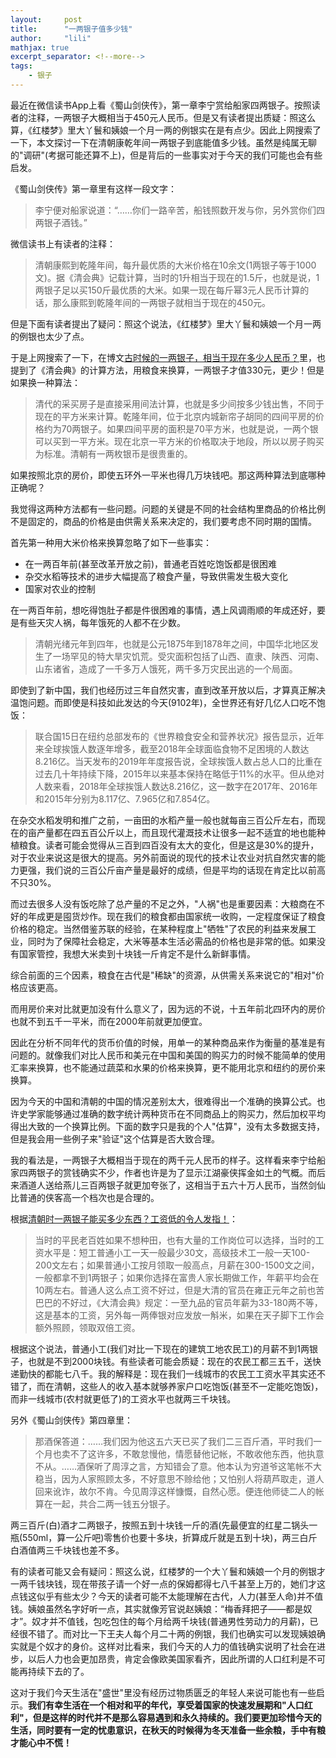 ```yaml
---
layout:     post
title:      "一两银子值多少钱"
author:     "lili"
mathjax: true
excerpt_separator: <!--more-->
tags:
    - 银子
---
```


最近在微信读书App上看《蜀山剑侠传》，第一章李宁赏给船家四两银子。按照读者的注释，一两银子大概相当于450元人民币。但是又有读者提出质疑：照这么算，《红楼梦》里大丫鬟和姨娘一个月一两的例银实在是有点少。因此上网搜索了一下，本文探讨一下在清朝康乾年间一两银子到底能值多少钱。虽然是纯属无聊的"调研"(考据可能还算不上)，但是背后的一些事实对于今天的我们可能也会有些启发。

 <!--more-->



《蜀山剑侠传》第一章里有这样一段文字：


>李宁便对船家说道：“……你们一路辛苦，船钱照数开发与你，另外赏你们四两银子酒钱。”


微信读书上有读者的注释：
 
>清朝康熙到乾隆年间，每升最优质的大米价格在10余文(1两银子等于1000文)。据《清会典》记载计算，当时的1升相当于现在的1.5斤，也就是说，1两银子足以买150斤最优质的大米。如果一现在每斤幂3元人民币计算的话，那么康熙到乾隆年间的一两银子就相当于现在的450元。
 
但是下面有读者提出了疑问：照这个说法，《红楼梦》里大丫鬟和姨娘一个月一两的例银也太少了点。

于是上网搜索了一下，在博文[古时候的一两银子，相当于现在多少人民币？](https://baijiahao.baidu.com/s?id=1624081023212376273&wfr=spider&for=pc)里，也提到了《清会典》的计算方法，用粮食来换算，一两银子才值330元，更少！但是如果换一种算法：

>清代的采买房子是直接采用间法计算，也就是多少间按多少钱出售，不同于现在的平方米来计算。乾隆年间，位于北京内城新帘子胡同的四间平房的价格约为70两银子。如果四间平房的面积是70平方米，也就是说，一两个银可以买到一平方米。现在北京一平方米的价格取决于地段，所以以房子购买为标准。清朝有一两枚银币是很贵重的。


如果按照北京的房价，即使五环外一平米也得几万块钱吧。那这两种算法到底哪种正确呢？

我觉得这两种方法都有一些问题。问题的关键是不同的社会结构里商品的价格比例不是固定的，商品的价格是由供需关系来决定的，我们要考虑不同时期的国情。

首先第一种用大米价格来换算忽略了如下一些事实：

* 在一两百年前(甚至改革开放之前)，普通老百姓吃饱饭都是很困难
* 杂交水稻等技术的进步大幅提高了粮食产量，导致供需发生极大变化
* 国家对农业的控制

在一两百年前，想吃得饱肚子都是件很困难的事情，遇上风调雨顺的年成还好，要是有些天灾人祸，每年饿死的人都不在少数。

>清朝光绪元年到四年，也就是公元1875年到1878年之间，中国华北地区发生了一场罕见的特大旱灾饥荒。受灾面积包括了山西、直隶、陕西、河南、山东诸省，造成了一千多万人饿死，两千多万灾民出逃的一个局面。

即使到了新中国，我们也经历过三年自然灾害，直到改革开放以后，才算真正解决温饱问题。而即使是科技如此发达的今天(9102年)，全世界还有好几亿人口吃不饱饭：

>联合国15日在纽约总部发布的《世界粮食安全和营养状况》报告显示，近年来全球挨饿人数逐年增多，截至2018年全球面临食物不足困境的人数达8.216亿。当天发布的2019年年度报告说，全球挨饿人数占总人口的比重在过去几十年持续下降，2015年以来基本保持在略低于11%的水平。但从绝对人数来看，2018年全球挨饿人数达8.216亿，这一数字在2017年、2016年和2015年分别为8.117亿、7.965亿和7.854亿。

在杂交水稻发明和推广之前，一亩田的水稻产量一般也就每亩三百公斤左右，而现在的亩产量都在四五百公斤以上，而且现代灌溉技术让很多一起不适宜的地也能种植粮食。读者可能会觉得从三百到四百没有太大的变化，但是这是30%的提升，对于农业来说这是很大的提高。另外前面说的现代的技术让农业对抗自然灾害的能力更强，我们说的三百公斤亩产量是最好的成绩，但是平均的话现在肯定比以前高不只30%。


而过去很多人没有饭吃除了总产量的不足之外，"人祸"也是重要因素：大粮商在不好的年成更是囤货炒作。现在我们的粮食都由国家统一收购，一定程度保证了粮食价格的稳定。当然借鉴苏联的经验，在某种程度上"牺牲"了农民的利益来发展工业，同时为了保障社会稳定，大米等基本生活必需品的价格也是非常的低。如果没有国家管控，我想大米卖到十块钱一斤肯定不是什么新鲜事情。

综合前面的三个因素，粮食在古代是"稀缺"的资源，从供需关系来说它的"相对"价格应该更高。

而用房价来对比就更加没有什么意义了，因为远的不说，十五年前北四环内的房价也就不到五千一平米，而在2000年前就更加便宜。


因此在分析不同年代的货币价值的时候，用单一的某种商品来作为衡量的基准是有问题的。就像我们对比人民币和美元在中国和美国的购买力的时候不能简单的使用汇率来换算，也不能通过蔬菜和水果的价格来换算，更不能用北京和纽约的房价来换算。

因为今天的中国和清朝的中国的情况差别太大，很难得出一个准确的换算公式。也许史学家能够通过准确的数字统计两种货币在不同商品上的购买力，然后加权平均得出大致的一个换算比例。下面的数字只是我的个人"估算"，没有太多数据支持，但是我会用一些例子来"验证"这个估算是否大致合理。

我的看法是，一两银子大概相当于现在的两千元人民币的样子。这样看来李宁给船家四两银子的赏钱确实不少，作者也许是为了显示江湖豪侠挥金如土的气概。而后来酒道人送给燕儿三百两银子就更加夸张了，这相当于五六十万人民币，当然剑仙比普通的侠客高一个档次也是合理的。

根据[清朝时一两银子能买多少东西？工资低的令人发指！](https://baijiahao.baidu.com/s?id=1619659172003327188&wfr=spider&for=pc)：

>当时的平民老百姓如果不想种田，也有大量的工作岗位可以选择，当时的工资水平是：短工普通小工一天一般最少30文，高级技术工一般一天100-200文左右；如果普通小工按月领取一般高点，月薪在300-1500文之间，一般都拿不到1两银子；如果你选择在富贵人家长期做工作，年薪平均会在10两左右。普通人这么点工资不好过，但是大清的官员在雍正元年之前也苦巴巴的不好过，《大清会典》规定：一至九品的官员年薪为33-180两不等，这是基本的工资，另外每一两俸银对应发放一斛米，如果在天子脚下工作会额外照顾，领取双倍工资。

根据这个说法，普通小工(我们对比一下现在的建筑工地农民工)的月薪不到1两银子，也就是不到2000块钱。有些读者可能会质疑：现在的农民工都三五千，送快递勤快的都能七八千。我的解释是：现在我们一线城市的农民工工资水平其实还不错了，而在清朝，这些人的收入基本就够养家户口吃饱饭(甚至不一定能吃饱饭)，而非一线城市(农村就更低了)的工资水平也就两三千块钱。

另外《蜀山剑侠传》第四章里：

>那酒保答道：……我们因为他这五六天已买了我们二三百斤酒，平时我们一个月也卖不了这许多，不敢怠慢他，情愿替他记帐，不敢收他东西，他执意不从。……酒保听了周淳之言，方知错会了意。他本认为穷道爷这笔帐不大稳当，因为人家照顾太多，不好意思不赊给他；又怕别人将葫芦取走，道人回来讹诈，故尔不肯。今见周淳这样慷慨，自然心愿。便连他师徒二人的帐算在一起，共合二两一钱五分银子。

两三百斤(白)酒才二两银子，按照五到十块钱一斤的酒(先最便宜的红星二锅头一瓶(550ml，算一公斤吧)零售价也要十多块，折算成斤就是五到十块)，两三白斤白酒值两三千块钱也差不多。

有的读者可能又会有疑问：照这么说，红楼梦的一个大丫鬟和姨娘一个月的例银才一两千钱块钱，现在带孩子请一个好一点的保姆都得七八千甚至上万的，她们才这点钱这似乎有些太少？今天的读者可能不太能理解在古代，人力(甚至人命)并不值钱。姨娘虽然名字好听一点，其实就像芳官说赵姨娘：“梅香拜把子——都是奴才”。奴才并不值钱，包吃包住的每个月给两千块钱(普通男性劳动力的月薪)，已经很不错了。而对比一下王夫人每个月二十两的例银，我们也确实可以发现姨娘确实就是个奴才的身价。这样对比看来，我们今天的人力的值钱确实说明了社会在进步，以后人力也会更加昂贵，肯定会像欧美国家看齐，因此所谓的人口红利是不可能再持续下去的了。


这对于我们今天生活在"盛世"里没有经历过物质匮乏的年轻人来说可能也有一些启示。**我们有幸生活在一个相对和平的年代，享受着国家的快速发展期和"人口红利"，但是这样的时代并不是那么容易遇到和永久持续的。我们要更加珍惜今天的生活，同时要有一定的忧患意识，在秋天的时候得为冬天准备一些余粮，手中有粮才能心中不慌！**


